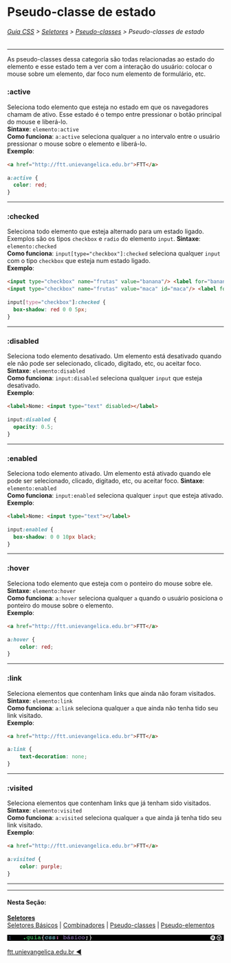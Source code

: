 # Pseudo-classe de estado
###### [Guia CSS](../README.md) > [Seletores](./seletores.md) > [Pseudo-classes](./pseudo-classes.md) > Pseudo-classes de estado
---

As pseudo-classes dessa categoria são todas relacionadas ao estado do elemento e esse estado tem a ver com a interação do usuário: colocar o mouse sobre um elemento, dar foco num elemento de formulário, etc.

### :active

Seleciona todo elemento que esteja no estado em que os navegadores chamam de ativo. Esse estado é o tempo entre pressionar o botão principal do mouse e liberá-lo.  
**Sintaxe**: `elemento:active`  
**Como funciona**: `a:active` seleciona qualquer `a` no intervalo entre o usuário pressionar o mouse sobre o elemento e liberá-lo.    
**Exemplo**:  
```html
<a href="http://ftt.unievangelica.edu.br">FTT</a>
```
```css
a:active {
  color: red;
}
```
---

### :checked

Seleciona todo elemento que esteja alternado para um estado ligado. Exemplos são os tipos `checkbox` e `radio` do elemento `input`.
**Sintaxe**: `elemento:checked`  
**Como funciona**: `input[type="checkbox"]:checked` seleciona qualquer `input` com o tipo `checkbox` que esteja num estado ligado.    
**Exemplo**:  
```html
<input type="checkbox" name="frutas" value="banana"/> <label for="banana"> Banana</label> <br> 
<input type="checkbox" name="frutas" value="maca" id="maca"/> <label for="maca"> Maçã</label>
```
```css
input[type="checkbox"]:checked {
  box-shadow: red 0 0 5px;
}
```
---

### :disabled

Seleciona todo elemento desativado. Um elemento está desativado quando ele não pode ser selecionado, clicado, digitado, etc, ou aceitar foco.  
**Sintaxe**: `elemento:disabled`   
**Como funciona**: `input:disabled` seleciona qualquer `input` que esteja desativado.  
**Exemplo**:  
```html
<label>Nome: <input type="text" disabled></label>

```
```css
input:disabled {
  opacity: 0.5;
}
```
---

### :enabled

Seleciona todo elemento ativado. Um elemento está ativado quando ele pode ser selecionado, clicado, digitado, etc, ou aceitar foco.
**Sintaxe**: `elemento:enabled`   
**Como funciona**: `input:enabled` seleciona qualquer `input` que esteja ativado.  
**Exemplo**:  
```html
<label>Nome: <input type="text"></label>
```
```css
input:enabled {
  box-shadow: 0 0 10px black;
}
```
---

### :hover

Seleciona todo elemento que esteja com o ponteiro do mouse sobre ele.  
**Sintaxe**: `elemento:hover`  
**Como funciona**: `a:hover` seleciona qualquer `a` quando o usuário posiciona o ponteiro do mouse sobre o elemento.  
**Exemplo**:  
```html
<a href="http://ftt.unievangelica.edu.br">FTT</a>
```
```css
a:hover {
    color: red;
}
```
---

### :link 

Seleciona elementos que contenham links que ainda não foram visitados.
**Sintaxe**: `elemento:link`  
**Como funciona**: `a:link` seleciona qualquer `a` que ainda não tenha tido seu link visitado.  
**Exemplo**:  
```html
<a href="http://ftt.unievangelica.edu.br">FTT</a>
```
```css
a:link {
    text-decoration: none;
}
```
---

### :visited

Seleciona elementos que contenham links que já tenham sido visitados.
**Sintaxe**: `elemento:visited`  
**Como funciona**: `a:visited` seleciona qualquer `a` que ainda já tenha tido seu link visitado.  
**Exemplo**:  
```html
<a href="http://ftt.unievangelica.edu.br">FTT</a>
```
```css
a:visited {
    color: purple;
}
```
---




---
#### Nesta Seção:
[**Seletores**](./seletores.md)   
[Seletores Básicos](./seletores-basicos.md) | [Combinadores](./combinadores.md) | [Pseudo-classes](./pseudo-classes.md) | [Pseudo-elementos](./pseudo-elementos.md)

<img src="../assets/guia-css-linha-horizontal.jpg">

[ftt.unievangelica.edu.br :arrow_backward:](http://ftt.unievangelica.edu.br) 
